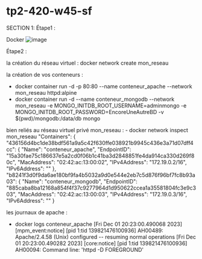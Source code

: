# tp2-420-w45-sf

SECTION 1:
Étape1 :


  Docker
![image](https://github.com/FrancisD28/tp2-420-w45-sf/assets/122577270/00479872-4988-46d8-a182-c0f3bb1c80f0)



Étape2 : 

la création du réseau virtuel  :  docker network create mon_reseau

la création de vos conteneurs :
  -  docker container run -d -p 80:80 --name conteneur_apache --network mon_reseau httpd:alpine
  -  docker container run -d  --name conteneur_mongodb --network mon_reseau -e MONGO_INITDB_ROOT_USERNAME=adminmongo -e MONGO_INITDB_ROOT_PASSWORD=EncoreUneAutreBD -v $(pwd)/mongodb:/data/db mongo
        
bien reliés au réseau virtuel privé mon_reseau : 
      - docker network inspect mon_reseau
             "Containers": {
            "436156d4bc1de38bdf561a9a5c42f630ffe038921b9945c436e3a71d07dff4cc": {
                "Name": "conteneur_apache",
                "EndpointID": "15a30fae75c186637e5a2cd0f06b1c41ba3d2848851fe4da914ca330d269f80c",
                "MacAddress": "02:42:ac:13:00:02",
                "IPv4Address": "172.19.0.2/16",
                "IPv6Address": ""
            },
            "b8241f3d0f9da6ae180bf9fa4b5032a9d0e544e2eb7c5d876f96bf7fc8b93a03": {
                "Name": "conteneur_mongodb",
                "EndpointID": "885caba8ba12168a854f4f37c9277964d1d950622ccea1a35581804fc3e9c303",
                "MacAddress": "02:42:ac:13:00:03",
                "IPv4Address": "172.19.0.3/16",
                "IPv6Address": ""
            }

les journaux de apache :

   - docker logs conteneur_apache
[Fri Dec 01 20:23:00.490068 2023] [mpm_event:notice] [pid 1:tid 139821476100936] AH00489: Apache/2.4.58 (Unix) configured -- resuming normal operations
[Fri Dec 01 20:23:00.490282 2023] [core:notice] [pid 1:tid 139821476100936] AH00094: Command line: 'httpd -D FOREGROUND'
